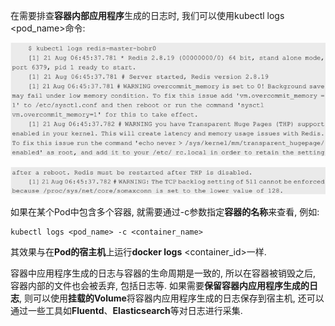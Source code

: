 
<!-- @import "[TOC]" {cmd="toc" depthFrom=1 depthTo=6 orderedList=false} -->

<!-- code_chunk_output -->



<!-- /code_chunk_output -->

在需要排查**容器内部应用程序**生成的日志时, 我们可以使用kubectl logs \<pod\_name\>命令: 

![2019-09-26-13-13-20.png](./images/2019-09-26-13-13-20.png)

![2019-09-26-13-13-27.png](./images/2019-09-26-13-13-27.png)

如果在某个Pod中包含多个容器, 就需要通过\-c参数指定**容器的名称**来查看, 例如: 

```
kubectl logs <pod_name> -c <container_name>
```

其效果与在**Pod的宿主机**上运行**docker logs** \<container\_id>一样. 

容器中应用程序生成的日志与容器的生命周期是一致的, 所以在容器被销毁之后, 容器内部的文件也会被丢弃, 包括日志等. 如果需要**保留容器内应用程序生成的日志**, 则可以使用**挂载的Volume**将容器内应用程序生成的日志保存到宿主机, 还可以通过一些工具如**Fluentd**、**Elasticsearch**等对日志进行采集. 

